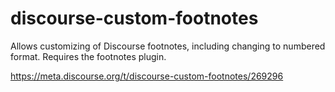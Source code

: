 # discourse-custom-footnotes
Allows customizing of Discourse footnotes, including changing to numbered format.  Requires the footnotes plugin.

https://meta.discourse.org/t/discourse-custom-footnotes/269296
